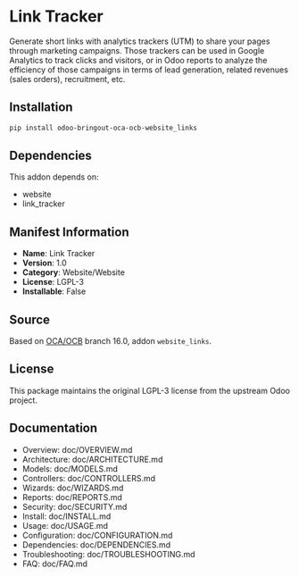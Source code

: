 # Link Tracker


Generate short links with analytics trackers (UTM) to share your pages through marketing campaigns.
Those trackers can be used in Google Analytics to track clicks and visitors, or in Odoo reports to analyze the efficiency of those campaigns in terms of lead generation, related revenues (sales orders), recruitment, etc.
    

## Installation

```bash
pip install odoo-bringout-oca-ocb-website_links
```

## Dependencies

This addon depends on:
- website
- link_tracker

## Manifest Information

- **Name**: Link Tracker
- **Version**: 1.0
- **Category**: Website/Website
- **License**: LGPL-3
- **Installable**: False

## Source

Based on [OCA/OCB](https://github.com/OCA/OCB) branch 16.0, addon `website_links`.

## License

This package maintains the original LGPL-3 license from the upstream Odoo project.

## Documentation

- Overview: doc/OVERVIEW.md
- Architecture: doc/ARCHITECTURE.md
- Models: doc/MODELS.md
- Controllers: doc/CONTROLLERS.md
- Wizards: doc/WIZARDS.md
- Reports: doc/REPORTS.md
- Security: doc/SECURITY.md
- Install: doc/INSTALL.md
- Usage: doc/USAGE.md
- Configuration: doc/CONFIGURATION.md
- Dependencies: doc/DEPENDENCIES.md
- Troubleshooting: doc/TROUBLESHOOTING.md
- FAQ: doc/FAQ.md
